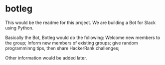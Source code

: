 # botleg
This would be the readme for this project.
We are building a Bot for Slack using Python.

Basically the Bot, Botleg would do the following:
Welcome new members to the group;
Inform new members of existing groups;
give random programminng tips,
then share HackerRank challenges;

Other information would be added later.
